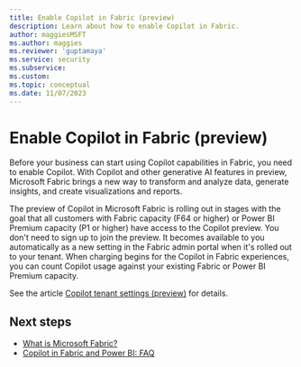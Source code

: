 ```yaml
---
title: Enable Copilot in Fabric (preview)
description: Learn about how to enable Copilot in Fabric.
author: maggiesMSFT
ms.author: maggies
ms.reviewer: 'guptamaya'
ms.service: security
ms.subservice: 
ms.custom: 
ms.topic: conceptual
ms.date: 11/07/2023
---
```


# Enable Copilot in Fabric (preview)

Before your business can start using Copilot capabilities in Fabric, you need to enable Copilot.
With Copilot and other generative AI features in preview, Microsoft Fabric brings a new way to transform and analyze data, generate insights, and create visualizations and reports.

The preview of Copilot in Microsoft Fabric is rolling out in stages with the goal that all customers with Fabric capacity (F64 or higher) or Power BI Premium capacity (P1 or higher) have access to the Copilot preview. You don't need to sign up to join the preview. It becomes available to you automatically as a new setting in the Fabric admin portal when it's rolled out to your tenant. When charging begins for the Copilot in Fabric experiences, you can count Copilot usage against your existing Fabric or Power BI Premium capacity.

See the article [Copilot tenant settings (preview)](../admin/service-admin-portal-copilot.md) for details.

## Next steps

- [What is Microsoft Fabric?](microsoft-fabric-overview.md)
- [Copilot in Fabric and Power BI: FAQ](copilot-faq-fabric.yml)